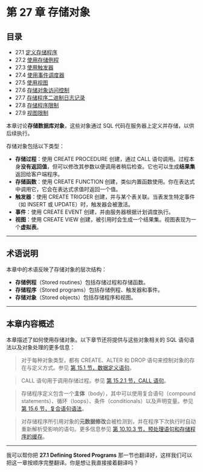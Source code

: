 # **第 27 章 存储对象**







## **目录**





- 27.1 [定义存储程序](#)
- 27.2 [使用存储例程](#)
- 27.3 [使用触发器](#)
- 27.4 [使用事件调度器](#)
- 27.5 [使用视图](#)
- 27.6 [存储对象访问控制](#)
- 27.7 [存储程序二进制日志记录](#)
- 27.8 [存储程序限制](#)
- 27.9 [视图限制](#)





本章讨论**存储数据库对象**，这些对象通过 SQL 代码在服务器上定义并存储，以供后续执行。



存储对象包括以下类型：



- **存储过程**：使用 CREATE PROCEDURE 创建，通过 CALL 语句调用。过程本身**没有返回值**，但可以修改其参数以便调用者稍后检查。它也可以生成**结果集**返回给客户端程序。
- **存储函数**：使用 CREATE FUNCTION 创建，类似内置函数使用。你在表达式中调用它，它会在表达式求值时返回一个值。
- **触发器**：使用 CREATE TRIGGER 创建，并与某个表关联。当表发生特定事件（如 INSERT 或 UPDATE）时，触发器会被激活。
- **事件**：使用 CREATE EVENT 创建，并由服务器根据计划调度执行。
- **视图**：使用 CREATE VIEW 创建，被引用时会生成一个结果集。视图表现为一个**虚拟表**。





------





## **术语说明**





本章中的术语反映了存储对象的层次结构：



- **存储例程**（Stored routines）包括存储过程和存储函数。
- **存储程序**（Stored programs）包括存储例程、触发器和事件。
- **存储对象**（Stored objects）包括存储程序和视图。





------





## **本章内容概述**





本章描述了如何使用存储对象。以下章节还将提供与这些对象相关的 SQL 语句语法以及对象处理的更多信息：



> 对于每种对象类型，都有 CREATE、ALTER 和 DROP 语句来控制对象的存在与定义方式。参见 [第 15.1 节，数据定义语句](#)。



> CALL 语句用于调用存储过程。参见 [第 15.2.1 节，CALL 语句](#)。



> 存储程序定义包含一个**主体**（body），其中可以使用复合语句（compound statements）、循环（loops）、条件（conditionals）以及声明变量。参见 [第 15.6 节，复合语句语法](#)。



> 对存储程序所引用对象的**元数据修改**会被检测到，并在程序下次执行时自动重新解析受影响的语句。更多信息参见 [第 10.10.3 节，预处理语句和存储程序的缓存](#)。



------



我可以帮你把 **27.1 Defining Stored Programs** 那一节也翻译好，这样我们可以把这一章按顺序完整翻译。你是想让我直接接着翻译吗？